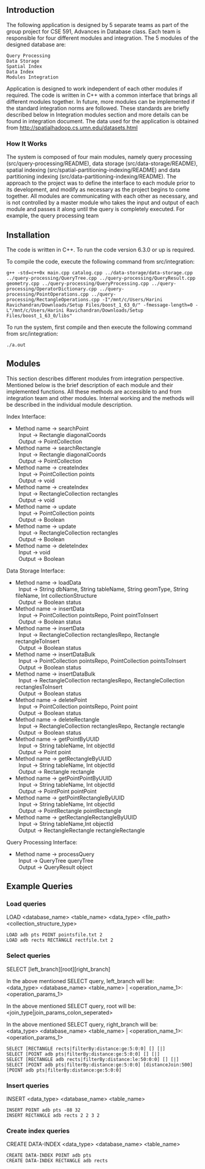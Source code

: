 ## Introduction
The following application is designed by 5 separate teams as part of the group project for CSE 591, Advances in Database class. Each team is responsible for four different modules and integration. The 5 modules of the designed database are:
```bashp
Query Processing
Data Storage
Spatial Index
Data Index
Modules Integration
```
Application is designed to work independent of each other modules if required. The code is written in C++ with a common interface that brings all different modules together. In future, more modules can be implemented if the standard integration norms are followed. These standards are briefly described below in Integration modules section and more details can be found in integration document.
The data used for the application is obtained from http://spatialhadoop.cs.umn.edu/datasets.html

### How It Works
The system is composed of four main modules, namely query processing (src/query-processing/README), data storage (src/data-storage/README), spatial indexing (src/spatial-partitioning-indexing/README) and data partitioning indexing (src/data-partitioning-indexing/README). The approach to the project was to define the interface to each module prior to its development, and modify as necessary as the project begins to come together. 
All modules are communicating with each other as necessary, and is not controlled by a master module who takes the input and output of each module and passes it along until the query is completely executed. For example, the query processing team 

## Installation
The code is written in C++. To run the code version 6.3.0 or up is required. 

To compile the code, execute the following command from src/integration:
```bashp
g++ -std=c++0x main.cpp catalog.cpp ../data-storage/data-storage.cpp ../query-processing/QueryTree.cpp ../query-processing/QueryResult.cpp geometry.cpp ../query-processing/QueryProcessing.cpp ../query-processing/OperatorDictionary.cpp ../query-processing/PointOperations.cpp ../query-processing/RectangleOperations.cpp -I"/mnt/c/Users/Harini Ravichandran/Downloads/Setup Files/boost_1_63_0/" -fmessage-length=0 -L"/mnt/c/Users/Harini Ravichandran/Downloads/Setup Files/boost_1_63_0/libs"
```
To run the system, first compile and then execute the following command from src/integration:
```bashp
./a.out
```

## Modules
This section describes different modules from integration perspective. Mentioned below is the brief description of each module and their implemented functions. All these methods are accessible to and from integration team and other modules. Internal working and the methods will be described in the individual module description. 

Index Interface:  
* Method name -> searchPoint  
&nbsp;	Input -> Rectangle diagonalCoords  
&nbsp;	Output -> PointCollection  
* Method name -> searchRectangle  
&nbsp;	Input -> Rectangle diagonalCoords  
&nbsp;	Output -> PointCollection  
* Method name -> createIndex  
&nbsp;	Input -> PointCollection points  
&nbsp;	Output -> void  
* Method name -> createIndex  
&nbsp;	Input -> RectangleCollection rectangles  
&nbsp;	Output -> void  
* Method name -> update  
&nbsp;	Input -> PointCollection points  
&nbsp;	Output -> Boolean  
* Method name -> update  
&nbsp;	Input -> RectangleCollection rectangles  
&nbsp;	Output -> Boolean  
* Method name -> deleteIndex  
&nbsp;	Input -> void  
&nbsp;	Output -> Boolean  

Data Storage Interface:  
* Method name -> loadData   
&nbsp;	Input -> String dbName, String tableName, String geomType, String fileName, Int collectionStructure    
&nbsp;	Output -> Boolean status   
* Method name -> insertData  
&nbsp;	Input -> PointCollection pointsRepo, Point pointToInsert    
&nbsp;	Output -> Boolean status   
* Method name -> insertData  
&nbsp;	Input -> RectangleCollection rectanglesRepo, Rectangle rectangleToInsert  
&nbsp;	Output -> Boolean status  
* Method name -> insertDataBulk  
&nbsp;	Input -> PointCollection pointsRepo, PointCollection pointsToInsert  
&nbsp;	Output -> Boolean status   
* Method name -> insertDataBulk  
&nbsp;	Input -> RectangleCollection rectanglesRepo, RectangleCollection rectanglesToInsert   
&nbsp;	Output -> Boolean status   
* Method name -> deletePoint  
&nbsp;	Input -> PointCollection pointsRepo, Point point  
&nbsp;	Output -> Boolean status  
* Method name -> deleteRectangle  
&nbsp;	Input -> RectangleCollection rectanglesRepo, Rectangle rectangle  
&nbsp;	Output -> Boolean status  
* Method name -> getPointByUUID  
&nbsp;	Input -> String tableName, Int objectId  
&nbsp;	Output -> Point point  
* Method name -> getRectangleByUUID  
&nbsp;	Input -> String tableName, Int objectId  
&nbsp;	Output -> Rectangle rectangle  
* Method name -> getPointPointByUUID  
&nbsp;	Input -> String tableName, Int objectId  
&nbsp;	Output -> PointPoint pointPoint  
* Method name -> getPointRectangleByUUID  
&nbsp;	Input -> String tableName, Int objectId  
&nbsp;	Output -> PointRectangle pointRectangle  
* Method name -> getRectangleRectangleByUUID  
&nbsp;	Input -> String tableName,Int objectId  
&nbsp;	Output -> RectangleRectangle rectangleRectangle  

Query Processing Interface:  
* Method name -> processQuery  
&nbsp;	Input -> QueryTree queryTree  
&nbsp;	Output -> QueryResult object  

## Example Queries
### Load queries
LOAD <database_name> <table_name> <data_type> <file_path> <collection_structure_type>
```
LOAD adb pts POINT pointsfile.txt 2
LOAD adb rects RECTANGLE rectfile.txt 2
```

### Select queries
SELECT [left_branch][root][right_branch]

In the above mentioned SELECT query, left_branch will be:  
<data_type> <database_name> <table_name> | <operation_name_1>:<operation_params_1>

In the above mentioned SELECT query, root will be:  
<join_type|join_params_colon_seperated>

In the above mentioned SELECT query, right_branch will be:  
<data_type> <database_name> <table_name> | <operation_name_1>:<operation_params_1>

```
SELECT [RECTANGLE rects|filterBy:distance:ge:5:0:0] [] [|]
SELECT [POINT adb pts|filterBy:distance:ge:5:0:0] [] [|]
SELECT [RECTANGLE adb rects|filterBy:distance:le:50:0:0] [] [|]
SELECT [POINT adb pts|filterBy:distance:ge:5:0:0] [distanceJoin:500] [POINT adb pts|filterBy:distance:ge:5:0:0]
```

### Insert queries
INSERT <data_type> <database_name> <table_name> <param>
```
INSERT POINT adb pts -88 32
INSERT RECTANGLE adb rects 2 2 3 2
```

### Create index queries
CREATE DATA-INDEX <data_type> <database_name> <table_name>
```
CREATE DATA-INDEX POINT adb pts
CREATE DATA-INDEX RECTANGLE adb rects
```

